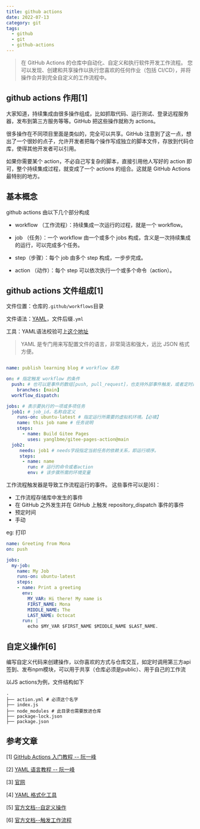 ```yaml
---
title: github actions
date: 2022-07-13
category: git
tags:
  - github
  - git
  - github-actions
---
```


> 在 GitHub Actions 的仓库中自动化、自定义和执行软件开发工作流程。 您可以发现、创建和共享操作以执行您喜欢的任何作业（包括 CI/CD），并将操作合并到完全自定义的工作流程中。

<!-- more -->

## github actions 作用[1]

大家知道，持续集成由很多操作组成，比如抓取代码、运行测试、登录远程服务器，发布到第三方服务等等。GitHub 把这些操作就称为 actions。

很多操作在不同项目里面是类似的，完全可以共享。GitHub 注意到了这一点，想出了一个很妙的点子，允许开发者把每个操作写成独立的脚本文件，存放到代码仓库，使得其他开发者可以引用。

如果你需要某个 action，不必自己写复杂的脚本，直接引用他人写好的 action 即可，整个持续集成过程，就变成了一个 actions 的组合。这就是 GitHub Actions 最特别的地方。

## 基本概念

github actions 由以下几个部分构成

- workflow （工作流程）：持续集成一次运行的过程，就是一个 workflow。

- job （任务）：一个 workflow 由一个或多个 jobs 构成，含义是一次持续集成的运行，可以完成多个任务。

- step（步骤）：每个 job 由多个 step 构成，一步步完成。

- action （动作）：每个 step 可以依次执行一个或多个命令（action）。

## github actions 文件组成[1]

文件位置：仓库的`.github/workflows`目录

文件语法：[YAML](https://www.ruanyifeng.com/blog/2016/07/yaml.html)，文件后缀`.yml`  

工具：YAML语法校验可上[这个地址](https://verytoolz.com/yaml-formatter.html)

> YAML 是专门用来写配置文件的语言，非常简洁和强大，远比 JSON 格式方便。

```yml

name: publish learning blog # workflow 名称

on: # 指定触发 workflow 的条件
  push: # 也可以是事件的数组[push, pull_request]，也支持外部事件触发，或者定时运行。
    branches: [main]
  workflow_dispatch:

jobs: # 表示要执行的一项或多项任务
  job1: # job_id，名称自定义
    runs-on: ubuntu-latest # 指定运行所需要的虚拟机环境。【必填】
    name: this job name # 任务说明
    steps:
      - name: Build Gitee Pages
        uses: yanglbme/gitee-pages-action@main
  job2: 
     needs: job1 # needs字段指定当前任务的依赖关系，即运行顺序。
     steps:
      - name: name
        run: # 运行的命令或者action
        env: # 该步骤所需的环境变量
```

工作流程触发器是导致工作流程运行的事件。 这些事件可以是[6]：

- 工作流程存储库中发生的事件
- 在 GitHub 之外发生并在 GitHub 上触发 repository_dispatch 事件的事件
- 预定时间
- 手动


eg: 打印

```yml
name: Greeting from Mona
on: push

jobs:
  my-job:
    name: My Job
    runs-on: ubuntu-latest
    steps:
    - name: Print a greeting
      env:
        MY_VAR: Hi there! My name is
        FIRST_NAME: Mona
        MIDDLE_NAME: The
        LAST_NAME: Octocat
      run: |
        echo $MY_VAR $FIRST_NAME $MIDDLE_NAME $LAST_NAME.
```
## 自定义操作[6]

编写自定义代码来创建操作，以你喜欢的方式与仓库交互，如定时调用第三方api签到、发布npm模块，可以用于共享（仓库必须是public）、用于自己的工作流

以JS actions为例，文件结构如下

```shell
.
├── action.yml # 必须这个名字
├── index.js
├── node_modules # 此目录也需要放进仓库
├── package-lock.json
├── package.json
```



## 参考文章

[1] [GitHub Actions 入门教程 -- 阮一峰 ](https://www.ruanyifeng.com/blog/2019/09/getting-started-with-github-actions.html)  

[2] [YAML 语言教程 -- 阮一峰](https://www.ruanyifeng.com/blog/2016/07/yaml.html)  

[3] [官网](https://docs.github.com/cn/actions)

[4] [YAML 格式化工具](https://verytoolz.com/yaml-formatter.html)

[5] [官方文档--自定义操作](https://docs.github.com/cn/actions/creating-actions/about-custom-actions)

[6] [官方文档--触发工作流程](https://docs.github.com/cn/actions/using-workflows/triggering-a-workflow)
